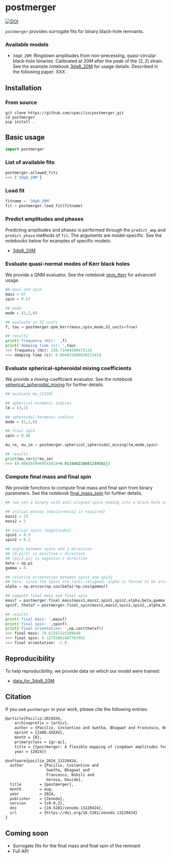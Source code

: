 # postmerger

[![DOI](https://zenodo.org/badge/DOI/10.5281/zenodo.13220424.svg)](https://zenodo.org/doi/10.5281/zenodo.13220424)

`postmerger` provides surrogate fits for binary black-hole remnants.

### Available models

- `3dq8_20M`: Ringdown amplitudes from non-precessing, quasi-circular black-hole binaries. Calibrated at $20M$ after the peak of the $(2,2)$ strain. See the example notebook [3dq8_20M](examples/3dq8_20M.ipynb) for usage details. Described in the following paper: XXX .

## Installation

### From source

```
git clone https://github.com/cpacilio/postmerger.git
cd postmerger
pip install .
```

## Basic usage

```python
import postmerger
```

### List of available fits

```python
postmerger.allowed_fits
>>> ['3dq8_20M']
```

### Load fit

```python
fitname = '3dq8_20M'
fit = postmerger.load_fit(fitname)
```

### Predict amplitudes and phases

Predicting amplitudes and phases is performed through the `predict_amp` and `predict_phase` methods of `fit`. The arguments are model-specific. See the notebooks below for examples of specific models:

- [3dq8_20M](examples/3dq8_20M.ipynb)

### Evaluate quasi-normal modes of Kerr black holes

We provide a QNM evaluator. See the notebook [qnm_Kerr](examples/qnm_Kerr.ipynb) for advanced usage.

```python
## mass and spin
mass = 67
spin = 0.67

## mode
mode = (2,2,0)

## evaluate in SI units
f, tau = postmerger.qnm_Kerr(mass,spin,mode,SI_units=True)

## results
print('frequency (Hz): ',f)
print('damping time (s): ',tau)
>>> frequency (Hz): 250.71404280475124
>>> damping time (s): 0.004032098030215414
```

### Evaluate spherical-spheroidal mixing coefficients

We provide a mixing-coefficient evaluator. See the notebook [spherical_spheroidal_mixing](examples/spherical_spheroidal_mixing.ipynb) for further details.

```python
## evaluate mu_{2320}

## spherical-harmonic indices
lm = (3,2)

## spheroidal-harmonic indices
mode = (2,2,0)

## final spin
spin = 0.68

mu_re, mu_im = postmerger.spherical_spheroidal_mixing(lm,mode,spin)

## results
print(mu_re+1j*mu_im)
>>> (0.0665939069543019+0.011046238081249502j)
```

### Compute final mass and final spin

We provide functions to compute final mass and final spin from binary parameters.  See the notebook [final_mass_spin](examples/final_mass_spin.ipynb) for further details.

```python
## (we set a binary with anti-aligned spins ending into a black-hole with final spin pointing downward)

## initial masses (mass1>=mass2 is required)
mass1 = 25
mass2 = 5

## initial spins (magnitudes)
spin1 = 0.9
spin2 = 0.1

## angle between spins and z-direction
## [0,pi/2] is positive-z direction
## [pi/2,pi] is negative-z direction
beta = np.pi
gamma = 0.

## relative orientation between spin1 and spin2
## here, since the spins are (anti-)aligned, alpha is forced to be arccos(cos(beta)*cos(gamma))
alpha = np.arccos(np.cos(beta)*np.cos(gamma))

## compute final mass and final spin
massf = postmerger.final_mass(mass1,mass2,spin1,spin2,alpha,beta,gamma)
spinf, thetaf = postmerger.final_spin(mass1,mass2,spin1,spin2,,alpha,beta,gamma,return_angle=True)

## results
print('final mass: ',massf)
print('final spin: ',spinf)
print('final orientation: ',np.cos(thetaf))
>>> final mass: 29.62197225289648
>>> final spin: 0.12753062487767092
>>> final orientation: -1.0
```

## Reproducibility

To help reproducibility, we provide data on which our model were trained:

- [data_for_3dq8_20M](examples/data_for_3dq8_20M.ipynb)

## Citation

If you use `postmerger` in your work, please cite the following entries:

```latex
@article{Pacilio:2024XXX,
	archiveprefix = {arXiv},
	author = {Pacilio, Costantino and Swetha, Bhagwat and Francesco, Nobili and Gerosa, Davide},
	eprint = {2408.XXXXX},
	month = {8},
	primaryclass = {gr-qc},
	title = {{postmerger: A flexible mapping of ringdown amplitudes for non-precessing binary black holes}},
	year = {2024}}
```



```latex
@software{pacilio_2024_13220424,
  author       = {Pacilio, Costantino and
                  Swetha, Bhagwat and
                  Francesco, Nobili and
                  Gerosa, Davide},
  title        = {postmerger},
  month        = aug,
  year         = 2024,
  publisher    = {Zenodo},
  version      = {v0.0.2},
  doi          = {10.5281/zenodo.13220424},
  url          = {https://doi.org/10.5281/zenodo.13220424}
}
```

## Coming soon

- Surrogate fits for the final mass and final spin of the remnant 
- Full API